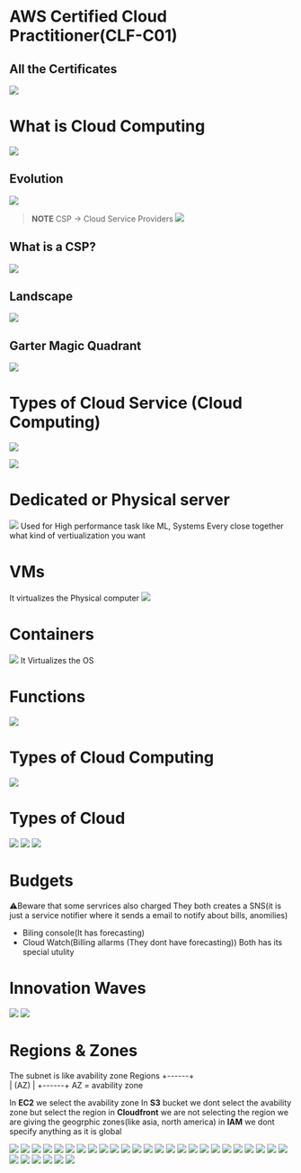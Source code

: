 # AWS Certified Cloud Practitioner(CLF-C01)

## All the Certificates
![](./Screenshot%202022-05-11%20221406.png)

# What is Cloud Computing
![](./0001.png)

## Evolution
![](./0002.png)

> **NOTE** CSP -> Cloud Service Providers
![](0003.png)
## What is a CSP?
![](./0004.png)

## Landscape
![](./0005.png)

## Garter Magic Quadrant
![](./00006.png)

# Types of Cloud Service (Cloud Computing)
![](./0006.png)

![](./0007.png)

# Dedicated or Physical server
![](./0008.png)
Used for High performance task like ML, Systems Every close together
what kind of vertiualization you want

# VMs
It virtualizes the Physical computer
![](./0009.png)

# Containers
![](./00010.png)
It Virtualizes the OS

# Functions
![](./00011.png)

# Types of Cloud Computing
![](./00012.png)

# Types of Cloud
![](./Types%20of%20Cloud.png)
![](./Types%20of%20Cloud1.png)
![](./00013.png)

# Budgets
⚠️Beware that some servrices also charged
They both creates a SNS(it is just a service notifier where it sends a email to notify about bills, anomilies)
* Biling console(It has forecasting)
* Cloud Watch(Billing allarms (They dont have forecasting))
Both has its special utulity


# Innovation Waves
![](./Screenshot%20from%202022-05-29%2023-10-44.png)
![](./Screenshot%20from%202022-05-29%2023-11-12.png)


# Regions & Zones

The subnet is like avability zone
Regions
+------+  
| (AZ) |
+------+
AZ = avability zone

In **EC2** we select the avability zone
In **S3** bucket we dont select the avability zone but select the region
in **Cloudfront** we are not selecting the region we are giving the geogrphic zones(like asia, north america)
in **IAM** we dont specify anything as it is global

![](./010.png)
![](./011.png)
![](./012.png)
![](./013.png)
![](./014.png)
![](./015.png)
![](./016.png)
![](./017.png)
![](./018.png)
![](./019.png)
![](./020.png)
![](./021.png)
![](./022.png)
![](./023.png)
![](./024.png)
![](./025.png)
![](./026.png)
![](./027.png)
![](./028.png)
![](./029.png)
![](./030.png)
![](./031.png)
![](./032.png)
![](./033.png)
![](./034.png)
![](./035.png)
![](./036.png)
![](./037.png)
![](./038.png)
![](./039.png)
![](./040.png)
